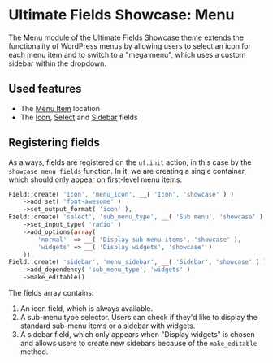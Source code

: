 # Ultimate Fields Showcase: Menu

The Menu module of the Ultimate Fields Showcase theme extends the functionality of WordPress menus by allowing users to select an icon for each menu item and to switch to a "mega menu", which uses a custom sidebar within the dropdown.

## Used features

- The [Menu Item](https://www.ultimate-fields.com/docs/locations/menu-item/) location
- The [Icon](https://www.ultimate-fields.com/fields/icon/), [Select](https://www.ultimate-fields.com/fields/select/) and [Sidebar](https://www.ultimate-fields.com/fields/sidebar/) fields

## Registering fields

As always, fields are registered on the `uf.init` action, in this case by the `showcase_menu_fields` function. In it, we are creating a single container, which should only appear on first-level menu items.

```php
Field::create( 'icon', 'menu_icon', __( 'Icon', 'showcase' ) )
	->add_set( 'font-awesome' )
	->set_output_format( 'icon' ),
Field::create( 'select', 'sub_menu_type', __( 'Sub menu', 'showcase' ) )
	->set_input_type( 'radio' )
	->add_options(array(
		'normal'  => __( 'Display sub-menu items', 'showcase' ),
		'widgets' => __( 'Display widgets', 'showcase' )
	)),
Field::create( 'sidebar', 'menu_sidebar', __( 'Sidebar', 'showcase' ) )
	->add_dependency( 'sub_menu_type', 'widgets' )
	->make_editable()
```

The fields array contains:

1. An icon field, which is always available.
2. A sub-menu type selector. Users can check if they'd like to display the standard sub-menu items or a sidebar with widgets.
3. A sidebar field, which only appears when "Display widgets" is chosen and allows users to create new sidebars because of the `make_editable` method.

##
